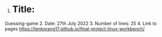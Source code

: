 1. # Title:
Guessing-game
2.  Date:
27th July 2022
3.  Number of lines:
25
4.  Link to pages
https://tenkorang17.github.io/final-project-linux-workbench/

